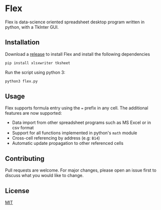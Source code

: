 # Flex

Flex is data-science oriented spreadsheet desktop program written in python, with a TkInter GUI.

## Installation

Download a [release](https://github.com/cpellet/Flex/releases) to install Flex and install the following dependencies

```bash
pip install xlsxwriter tksheet
```
Run the script using python 3:
```bash
python3 flex.py
```

## Usage

Flex supports formula entry using the `=` prefix in any cell. The additional features are now supported:
* Data import from other spreadsheet programs such as MS Excel or in csv format
* Support for all functions implemented in python's `math` module
* Cross-cell referencing by address (e.g: `B14`)
* Automatic update propagation to other referenced cells

## Contributing
Pull requests are welcome. For major changes, please open an issue first to discuss what you would like to change.

## License
[MIT](https://choosealicense.com/licenses/mit/)
